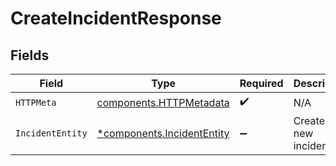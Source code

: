 # CreateIncidentResponse


## Fields

| Field                                                                   | Type                                                                    | Required                                                                | Description                                                             |
| ----------------------------------------------------------------------- | ----------------------------------------------------------------------- | ----------------------------------------------------------------------- | ----------------------------------------------------------------------- |
| `HTTPMeta`                                                              | [components.HTTPMetadata](../../models/components/httpmetadata.md)      | :heavy_check_mark:                                                      | N/A                                                                     |
| `IncidentEntity`                                                        | [*components.IncidentEntity](../../models/components/incidententity.md) | :heavy_minus_sign:                                                      | Create a new incident                                                   |